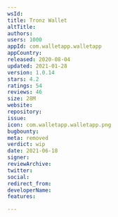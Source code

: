 ```yaml
---
wsId: 
title: Tronz Wallet
altTitle: 
authors: 
users: 1000
appId: com.walletapp.walletapp
appCountry: 
released: 2020-08-04
updated: 2021-01-28
version: 1.0.14
stars: 4.2
ratings: 54
reviews: 46
size: 28M
website: 
repository: 
issue: 
icon: com.walletapp.walletapp.png
bugbounty: 
meta: removed
verdict: wip
date: 2021-06-18
signer: 
reviewArchive: 
twitter: 
social: 
redirect_from: 
developerName: 
features: 

---
```


